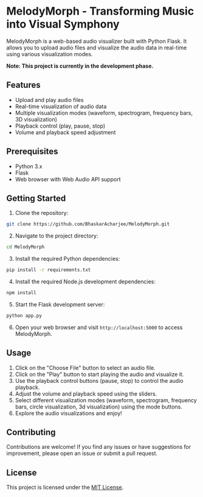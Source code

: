 # MelodyMorph - Transforming Music into Visual Symphony

MelodyMorph is a web-based audio visualizer built with Python Flask. It allows you to upload audio files and visualize the audio data in real-time using various visualization modes.

**Note: This project is currently in the development phase.**

## Features

- Upload and play audio files
- Real-time visualization of audio data
- Multiple visualization modes (waveform, spectrogram, frequency bars, 3D visualization)
- Playback control (play, pause, stop)
- Volume and playback speed adjustment

## Prerequisites

- Python 3.x
- Flask
- Web browser with Web Audio API support

## Getting Started

1. Clone the repository:

```bash
git clone https://github.com/BhaskarAcharjee/MelodyMorph.git
```

2. Navigate to the project directory:

```bash
cd MelodyMorph
```

3. Install the required Python dependencies:

```bash
pip install -r requirements.txt
```

4. Install the required Node.js development dependencies:

```bash
npm install
```

5. Start the Flask development server:

```bash
python app.py
```

6. Open your web browser and visit `http://localhost:5000` to access MelodyMorph.

## Usage

1. Click on the "Choose File" button to select an audio file.
2. Click on the "Play" button to start playing the audio and visualize it.
3. Use the playback control buttons (pause, stop) to control the audio playback.
4. Adjust the volume and playback speed using the sliders.
5. Select different visualization modes (waveform, spectrogram, frequency bars, circle visualization, 3d visualization) using the mode buttons.
6. Explore the audio visualizations and enjoy!

## Contributing

Contributions are welcome! If you find any issues or have suggestions for improvement, please open an issue or submit a pull request.

## License

This project is licensed under the [MIT License](LICENSE).
